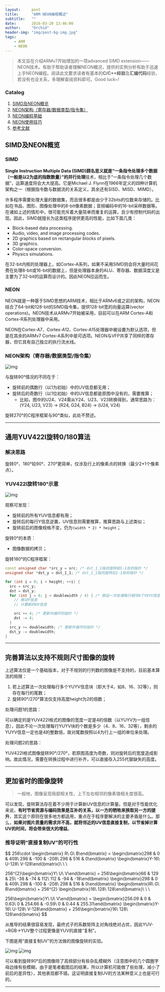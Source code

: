 ```yaml
---
layout:     post
title:      "ARM NEON编程概述"
subtitle:   ""
date:       2016-03-20 13:46:00
author:     "Orchid"
header-img: "img/post-bg-img.jpg"
tags:
    - ARM
    - NEON
---
```

<script type="text/javascript" src="http://cdn.mathjax.org/mathjax/latest/MathJax.js?config=default"></script>

> 本文旨在介绍ARMv7开始增加的一项advanced SIMD extension——NEON技术。有助于帮助读者理解NEON概况，提供的实例分析有助于迅速上手NEON编程。阅读此文要求读者有基本的**C/C++经验**及**汇编代码**经验，若没有也没关系，多理解查阅资料即可。Good luck~!

### Catalog

1. [SIMD及NEON概览](#simdneon)
2. [NEON架构（寄存器/数据类型/指令集）](#neon)
3. [NEON编程基础](#section-2)
4. [NEON使用技巧](#section-3)
5. [参考文献](#section-4)

## SIMD及NEON概览

### **SIMD**

**Single Instruction Multiple Data (SIMD)**顾名思义就是“一条指令处理多个数据（一般是以2为底的指数数量）”的**并行处理**技术，相比于“一条指令处理几个数据”，运算速度将会大大提高。它是Michael J. Flynn在1966年定义的四种计算机架构之一（根据指令数与数据流的关系定义，其余还有SISD、MISD、MIMD）。

许多程序需要处理大量的数据集，而且很多都是由少于32bits的位数来存储的。比如在书品、图形、图像处理中的8-bit像素数据；音频编码中的16-bit采样数据等。在诸如上述的情形中，很可能充斥着大量简单而重复的运算，且少有控制代码的出现。因此，SIMD就擅长为这类程序提供更高的性能，比如下面几类：

- Block-based data processing.
- Audio, video, and image processing codes.
- 2D graphics based on rectangular blocks of pixels.
- 3D graphics.
- Color-space conversion.
- Physics simulations.

在32-bit内核的处理器上，如Cortex-A系列，如果不采用SIMD则会将大量时间花费在处理8-bit或16-bit的数据上，但是处理器本身的ALU、寄存器、数据深度又是主要为了32-bit的运算而设计的。因此NEON应运而生。

### **NEON**

NEON就是一种基于SIMD思想的ARM技术，相比于ARMv6或之前的架构，NEON结合了64-bit和128-bit的SIMD指令集，提供128-bit宽的向量运算(vector operations)。NEON技术从ARMv7开始被采用，目前可以在ARM Cortex-A和Cortex-R系列处理器中采用。

NEON在Cortex-A7、Cortex-A12、Cortex-A15处理器中被设置为默认选项，但是在其余的ARMv7 Cortex-A系列中是可选项。NEON与VFP共享了同样的寄存器，但它具有自己独立的执行流水线。

### **NEON架构（寄存器/数据类型/指令集）**

![img](/img/in-post/rot270.jpg)

与旋转90°情况的不同在于：

- 旋转前的偶数行（以1为初始）中的UV信息都无用；
- 旋转后的奇数行（以1位初始）中的UV信息都是原图中没有的，需要推算；
  * 比如，图中的U24、V24需从Y24、U23、V23转换得到，通常思路为：(Y24, U23, V23) -> (R24, G24, B24) -> (U24, V24)

旋转270°的C程序框架与90°类似，此处不赘述。

---

## 通用YUV422I旋转0/180算法

### **解决思路**

旋转0°、180°较90°、270°更简单，仅涉及行上的像素点的转换（最少2*1个像素点）。

### **YUV422I旋转180°示意**

![img](/img/in-post/rot180.jpg)

观察可发现：

- 旋转前的所有YUV信息都有用；
- 旋转后的每行Y信息逆置，UV信息则需要推算，推算思路与上述类似；
- 旋转前后的图像规格不变，仍为`(width * 2) * height`；

旋转0°的本质：

- 图像数据的拷贝；

旋转180°的C程序框架：

```cpp
const unsigned char *src_y = src; /* dst_1_1指向旋转前1-1处的指针 */
unsigned char *dst_y = dst_1_1; /* dst_1_1指向旋转后1-1处的指针 */

for (int i = 0; i < height; ++i) {
  src = src_y;
  dst = dst_y;
  for (int j = 0; j < doublewidth / 4) { /* 假设一次处理每行相邻4个YUYV信息 */
    // 移动Y信息
    // 计算新的UV信息

    src += 4; /* 更新内循环的指针 */
    dst -= 4;
  }
  src_y += doublewidth; /* 更新外循环的指针 */
  dst_y -= doublewidth;
}
```

---

## 完善算法以支持不规则尺寸图像的旋转

上述算法仅是一个基础版本，对于不规则的行列数的图像是不支持的，目前基本算法的局限：

1. 若上述算法一次处理每行多个YUYV信息块（即大于4，如8、16、32等），则存在每行的尾数；
2. 旋转90°/270°算法仅支持高度height为2的倍数；

处理问题1的思路：

可以确定的是YUV422I格式的图像的宽度一定是4的倍数（以YUYV为一组信息），因此不论一次处理每行YUYV块的个数是多少（4、8、16、32等），剩余的YUYV信息一定也是4的整数倍，故对尾数按照以4为行上一组的单位来处理。

处理问题2的思路：

YUV422I格式图像旋转90°/270°，若原图高度为奇数，则对旋转后的宽度造成影响。故此情况，需要在转换过程中进行补齐，可以直接存入255代替缺失的高度。

---

## 更加省时的图像旋转

> 一般地，图像呈现局部相关性，上下左右相邻的像素值相关度很高。

可以发现，旋转算法存在着不少用于计算新UV信息的计算量。但是对于性能优化来说，**有时节省资源与编码效果是互补的关系，以一方的牺牲来换取另一方的提升**，其实这个原则在很多地方都适用，重点在于程序要解决的主要矛盾是什么。那么，**如果对图片质量的需求并不高，就将邻近的UV信息直接复制，以节省掉计算UV的时间，将会带来很大的增益**。

### 推导证明“直接复制UV”的可行性

$$
256\cdot \begin{bmatrix} R\\ G\\ B\end{bmatrix} = 
\begin{bmatrix}298 & 0 & 409\\ 298 & -100 & -208\\ 298 & 516 & 0\end{bmatrix}
\begin{bmatrix}Y-16\\ U-128\\ V-128\end{bmatrix}\\ \\ \\

256^{2}\begin{bmatrix}Y\\ U\\ V\end{bmatrix} = 
256\begin{bmatrix}66 & 129 & 25\\ -38 & -74 & 112\\ 112 & -94 & -18\end{bmatrix}
\begin{bmatrix}298 & 0 & 409\\ 298 & -100 & -208\\ 298 & 516 & 0\end{bmatrix}
\begin{bmatrix}R\\ G\\ B\end{bmatrix} + 256^{2}
\begin{bmatrix}16\\ 128\\ 128\end{bmatrix}\\ \\ \\

256\begin{bmatrix}Y\\ U\\ V\end{bmatrix} = 
\begin{bmatrix}256.09 & 0 & 0.63\\ 0 & 254.66 & -0.59\\ 0 & 0.44 & 255.31\end{bmatrix}
\begin{bmatrix}Y-16\\ U-128\\ V-128\end{bmatrix} + 
256\begin{bmatrix}16\\ 128\\ 128\end{bmatrix}
$$

从推导的结果很容易发现，最终式子的系数矩阵主对角线绝对占优，因此YUV->RGB->YUV整个过程更像是YUV的直接“复制”。

下图是用“直接复制UV”的方法做的图像旋转的实验。

![img](/img/in-post/cont1.JPG)
![img](/img/in-post/cont2.JPG)

可以看到旋转90°后的图像除了高频部分有些杂乱模糊外（注意图中的几个圆圈字母边缘有些模糊，由于是笔者截图后的结果，所以计算机可能做了些处理，减小了前后的差异性），其他表现都不错。这证明直接复制UV的方法某种意义上也是可行的。

---